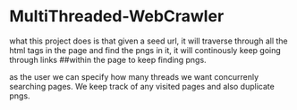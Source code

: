 # MultiThreaded-WebCrawler

what this project does is that given a seed url, it will traverse through all the html tags in the page and find the pngs in it, it will continously keep going through links ##within the page to keep finding pngs.

as the user we can specify how many threads we want concurrenly searching pages. We keep track of any visited pages and also duplicate pngs. 
